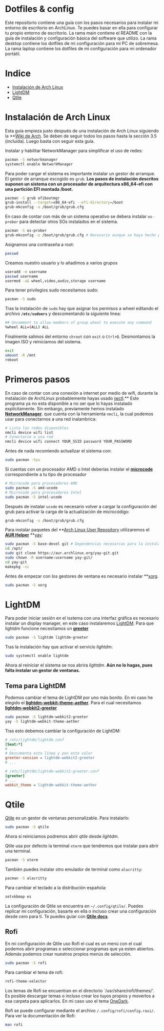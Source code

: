 # Dotfiles & config
Este repositorio contiene una guía con los pasos necesarios para instalar mi entorno de escritorio en ArchLinux.
Te puedes basar en ella para configurar tu propio entorno de escritorio.
La rama main contiene el README con la guía de instalación y configuración básica del software que utilizo.
La rama desktop contiene los dotfiles de mi configuración para mi PC de sobremesa.
La rama laptop contiene los dotfiles de mi configuración para mi ordenador portátil.

# Indice
- [Instalación de Arch Linux](#instalación-de-arch-linux)
- [LightDM](#lightdm)
- [Qtile](#qtile)

# Instalación de Arch Linux

Esta guía empieza justo después de una instalación de Arch Linux siguiendo la 
**[Wiki de Arch](https://wiki.archlinux.org/title/Installation_guide_(Espa%C3%B1ol)).
Se deben de seguir todos los pasos hasta la sección 3.5 (incluida). Luego basta con seguir esta guía.

Instalar y habilitar NetworkManager para simplificar el uso de redes:
```bash
pacman -S networkmanager
systemctl enable NetworkManager
```

Para poder cargar el sistema es importante instalar un gestor de arranque. El gestor de arranque 
escogido es `grub`. **Los pasos de instalación descritos suponen un sistema con un procesador de 
arquitectura x86_64-efi con una partición EFI montada /boot.**

```bash
pacman -S grub efibootmgr
grub-install --target=x86_64-efi --efi-directory=/boot
grub-mkconfig -o /boot/grub/grub.cfg
```

En caso de contar con más de un sistema operativo se debera instalar `os-prober` para detectar
otros SOs instalados en el sistema.

```bash
pacman -S os-prober
grub-mkconfig -o /boot/grub/grub.cfg # Necesario aunque se haya hecho previamente
```

Asignamos una contraseña a root:

```bash
passwd
```

Creamos nuestro usuario y lo añadimos a varios grupos

```bash
useradd -m username
passwd username
usermod -aG wheel,video,audio,storage username
```

Para tener privilegios sudo necesitamos sudo:

```bash
pacman -S sudo
```
Tras la instalación de `sudo` hay que asignar los permisos a wheel editando el
archivo **`/etc/sudoers`** y descomentando la siguiente linea:

```bash
## Uncomment to allow members of group wheel to execute any command
%wheel ALL=(ALL) ALL
```

Finalmente salimos del entorno `chroot` con `exit` o `Ctrl+D`. Desmontamos la imagen ISO y reiniciamos del sistema.

```bash
exit
umount -R /mnt
reboot
```

# Primeros pasos

En caso de contar con una conexión a internet por medio de wifi, durante la instalación de ArchLinux probablemente hayas
usado [iwctl](https://wiki.archlinux.org/index.php/Iwd#iwctl).** Este programa ya no esta disponible a no ser que lo hayas 
instalado explícitamente. Sin embargo, previamente hemos instalado **[NetworkManager](https://wiki.archlinux.org/index.php/NetworkManager)**.
que cuenta con la herramienta `nmcli`, la cual podemos usar para conectarnos a una red inalambrica:

```bash
# Lista las redes disponibles
nmcli device wifi list
# Conectarse a una red
nmcli device wifi connect YOUR_SSID password YOUR_PASSWORD
```

Antes de nada recomiendo actualizar el sistema con:

```bash
sudo pacman -Syu
```

Si cuentas con un procesador AMD o Intel deberías instalar el 
**[microcode](https://wiki.archlinux.org/title/Microcode_(Espa%C3%B1ol))** 
correspondiente a tu tipo de procesador

```bash
# Microcode para procesadores AMD
sudo pacman -S amd-ucode
# Microcode para procesadores Intel
sudo pacman -S intel-ucode
```

Después de instalar `ucode` es necesario volver a cargar la configuración del grub
para activar la carga de la actualización de microcódigo:

```bash
grub-mkconfig -o /boot/grub/grub.cfg
```

Para instalar paquetes del 
**[Arch Linux User Repository](https://wiki.archlinux.org/title/Arch_User_Repository_(Espa%C3%B1ol))
utilizaremos el **[AUR Helper](https://wiki.archlinux.org/title/AUR_helpers)** 
**[yay](https://github.com/Jguer/yay):

```bash
sudo pacman -S base-devel git # Dependencias necesarias para la instalación
cd /opt/
sudo git clone https://aur.archlinux.org/yay-git.git
sudo chown -R username:username yay-git/
cd yay-git
makepkg -si
```

Antes de empezar con los gestores de ventana es necesario instalar
**[xorg](https://wiki.archlinux.org/index.php/Xorg).

```bash
sudo pacman -S xorg
```
# LightDM
Para poder iniciar sesión en el isstema con una interfaz gráfica es necesario instalar un display manager, 
en este caso instalaremos [LightDM](https://wiki.archlinux.org/index.php/LightDM). 
Para que lightdm funcione necesitamos un **[greeter](https://wiki.archlinux.org/index.php/LightDM#Greeter)**

```bash
sudo pacman -S lightdm lightdm-greeter
```

Tras la instalación hay que activar el servicio *lightdm*:

```bash
sudo systemctl enable lightdm
```

Ahora al reiniciar el sistema se nos abrira *lightdm*.
**Aún no lo hagas, pues falta instalar un gestor de ventanas.**

## Tema para LightDM
Podemos cambiar el tema de LightDM por uno más bonito. En mi caso he elegido el 
**[lightdm-webkit-theme-aether](https://aur.archlinux.org/packages/lightdm-webkit-theme-aether/)**. 
Para el cual necesitamos 
**[lightdm-webkit2-greeter](https://www.archlinux.org/packages/community/x86_64/lightdm-webkit2-greeter/)**

```bash
sudo pacman -S lightdm-webkit2-greeter
yay -S lightdm-webkit-theme-aether
```

Tras esto debemos cambiar la configuración de LightDM:

```ini
# /etc/lightdm/lightdm.conf
[Seat:*]
# ...
# Descomenta esta línea y pon este valor
greeter-session = lightdm-webkit2-greeter
# ...

# /etc/lightdm/lightdm-webkit2-greeter.conf
[greeter]
# ...
webkit_theme = lightdm-webkit-theme-aether
```

# Qtile

[Qtile](https://qtile.org/) es un gestor de ventanas personalizable. Para instalarlo:

```bash
sudo pacman -S qtile
```

Ahora si reiniciamos podremos abrir *qtile* desde *lightdm*.

Qtile usa por defecto la terminal `xterm` que tendremos que instalar para abrir una terminal.

```bash
pacman -S xterm
```

También puedes instalar otro emulador de terminal como `alacritty`:

```bash
pacman -S alacritty
```

Para cambiar el teclado a la distribución española:

```bash
setxkbmap es
```

La configuración de Qtile se encuentra en `~/.config/qtile/`. Puedes replicar mi configuración,
basarte en ella o incluso crear una configuración desde cero para tí. Te puedes guiar con 
**[Qtile docs](https://docs.qtile.org/en/stable/)**.

## Rofi

En mi configuración de Qtile uso Rofi el cual es un menú con el cual podemos abrir programas 
o seleccionar programas que ya esten abiertos. Además podemos crear nuestros propios menús de 
selección.

```bash
sudo pacman -S rofi
```

Para cambiar el tema de rofi:

```bash
rofi-theme-selector
```

Los temas de Rofi se encuentran en el directorio `/usr/share/rofi/themes/'. 
Es posible descargar temas o incluso crear los tuyos propios y moverlos a esa carpeta para aplicarlos.
En mi caso uso el tema [OneDark](https://github.com/davatorium/rofi-themes/blob/master/User%20Themes/onedark.rasi).

Rofi se puede configurar mediante el archivo `/.config/rofi/config.rasi/`. 
Para ver la documentación de Rofi: 

```bash
man rofi
```
